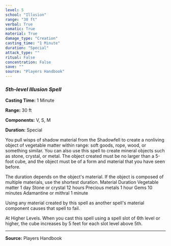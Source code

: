 ```yaml
---
level: 5
school: "Illusion"
range: "30 ft"
verbal: True
somatic: True
material: True
damage_type: "Creation"
casting_time: "1 Minute"
duration: "Special"
attack_type: ""
ritual: False
concentration: False
save: ""
source: "Players Handbook"
---
```


### *5th-level Illusion Spell*

**Casting Time:** 1 Minute

**Range:** 30 ft

**Components:** V, S, M

**Duration:** Special

You pull wisps of shadow material from the Shadowfell to create a nonliving object of vegetable matter within range: soft goods, rope, wood, or something similar. You can also use this spell to create mineral objects such as stone, crystal, or metal. The object created must be no larger than a 5-foot cube, and the object must be of a form and material that you have seen before.
 
 The duration depends on the object's material. If the object is composed of multiple materials, use the shortest duration.
 Material Duration
 Vegetable matter 1 day 
 Stone or crystal 12 hours 
 Precious metals 1 hour 
 Gems 10 minutes 
 Adamantine or mithral 1 minute 
 
  
 
 Using any material created by this spell as another spell's material component causes that spell to fail.
 
 At Higher Levels. When you cast this spell using a spell slot of 6th level or higher, the cube increases by 5 feet for each slot level above 5th.

---
**Source:** Players Handbook
